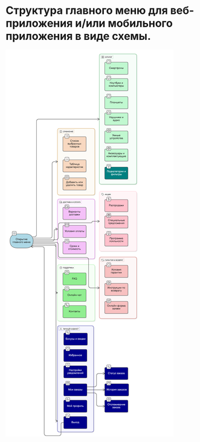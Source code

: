 # Структура главного меню для веб-приложения и/или мобильного приложения в виде схемы.
![image](lab2/source/Структура_главного_меню.png)
